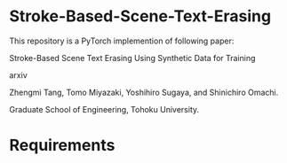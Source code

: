 # Stroke-Based-Scene-Text-Erasing
This repository is a PyTorch implemention of following paper:

Stroke-Based Scene Text Erasing Using Synthetic Data for Training

arxiv

Zhengmi Tang, Tomo Miyazaki, Yoshihiro Sugaya, and Shinichiro Omachi.

Graduate School of Engineering, Tohoku University.

# Requirements
